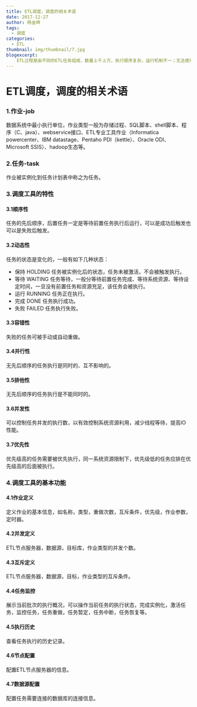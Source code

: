 ```yaml
---
title: ETL调度，调度的相关术语
date: 2017-12-27
author: 杨金坤
tags:
  - 调度
categories:
  - ETL
thumbnail: img/thumbnail/7.jpg
blogexcerpt:
    ETL过程是由不同的ETL任务组成，数量上千上万，执行顺序复杂，运行机制不一；无法使用人工控制任务执行，ETL任务自动化控制运行工具必不可少。控制ETL任务执行过程即为ETL调度。
---
```

# ETL调度，调度的相关术语
### 1.作业-job
数据系统中最小执行单位，作业类型一般为存储过程、SQL脚本、shell脚本、程序（C、java）、webservice接口、ETL专业工具作业（Informatica powercenter、IBM datastage、Pentaho PDI（kettle）、Oracle ODI、Microsoft SSIS）、hadoop生态等。
### 2.任务-task
作业被实例化到任务计划表中称之为任务。
### 3.调度工具的特性
#### 3.1顺序性
任务的先后顺序，后置任务一定是等待前置任务执行后运行，可以是成功后触发也可以是失败后触发。
#### 3.2动态性
任务的状态是变化的，一般有如下几种状态：
* 保持 HOLDING 任务被实例化后的状态，任务未被激活，不会被触发执行。
* 等待 WAITING 任务等待，一般分等待前置任务完成、等待系统资源、等待设定时间，一旦没有前置任务和资源充足，该任务会被执行。
* 运行 RUNNING 任务正在执行。
* 完成 DONE 任务执行成功。
* 失败 FAILED 任务执行失败。
#### 3.3容错性
失败的任务可被手动或自动重做。
#### 3.4并行性
无先后顺序的任务执行是同时的、互不影响的。
#### 3.5排他性
无先后顺序的任务执行是不能同时的。
#### 3.6并发性
可以控制任务并发的执行数，以有效控制系统资源利用，减少线程等待，提高IO性能。
#### 3.7优先性
优先级高的任务需要被优先执行，同一系统资源限制下，优先级低的任务应排在优先级高的后面被执行。
### 4.调度工具的基本功能
#### 4.1作业定义
定义作业的基本信息，如名称，类型，重做次数，互斥条件，优先级，作业参数，定时器。
#### 4.2并发定义
ETL节点服务器，数据源，目标库，作业类型的并发个数。
#### 4.3互斥定义
ETL节点服务器，数据源，目标，作业类型的互斥条件。
#### 4.4任务监控
展示当前批次的执行概况，可以操作当前任务的执行状态，完成实例化，激活任务，监控任务，任务重做，任务暂定，任务中断，任务恢复等。
#### 4.5执行历史
查看任务执行的历史记录。
#### 4.6节点配置
配置ETL节点服务器的信息。
#### 4.7数据源配置
配置任务需要连接的数据库的连接信息。